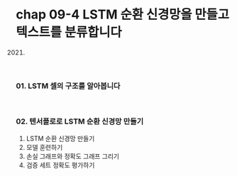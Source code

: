 # chap 09-4 LSTM 순환 신경망을 만들고 텍스트를 분류합니다

2021.

<br>

### 01. LSTM 셀의 구조를 알아봅니다

<br>

### 02. 텐서플로로 LSTM 순환 신경망 만들기

1. LSTM 순환 신경망 만들기
2. 모델 훈련하기
3. 손실 그래프와 정확도 그래프 그리기
4. 검증 세트 정확도 평가하기